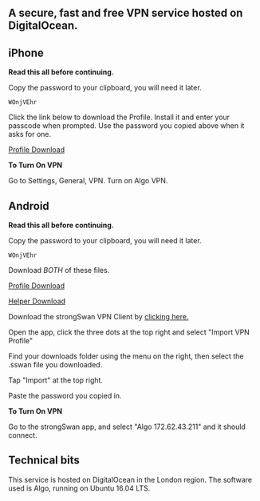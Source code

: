 ## A secure, fast and free VPN service hosted on DigitalOcean.

## iPhone
**Read this all before continuing.**

Copy the password to your clipboard, you will need it later.

`WOnjVEhr`

Click the link below to download the Profile. Install it and enter your passcode when prompted. Use the password you copied above when it asks for one.

[Profile Download](https://raw.githubusercontent.com/connectingsilverstonevps/connectingsilverstonevps.github.io/master/digitalocean.mobileconfig)

**To Turn On VPN**

Go to Settings, General, VPN. Turn on Algo VPN.

## Android
**Read this all before continuing.**

Copy the password to your clipboard, you will need it later.

`WOnjVEhr`

Download *BOTH* of these files.

[Profile Download](https://github.com/connectingsilverstonevps/connectingsilverstonevps.github.io/blob/master/android_digitalocean.sswan)

[Helper Download](https://github.com/connectingsilverstonevps/connectingsilverstonevps.github.io/blob/master/android_digitalocean_helper.html)

Download the strongSwan VPN Client by [clicking here.](https://play.google.com/store/apps/details?id=org.strongswan.android)

Open the app, click the three dots at the top right and select "Import VPN Profile"

Find your downloads folder using the menu on the right, then select the .sswan file you downloaded.

Tap "Import" at the top right.

Paste the password you copied in.

**To Turn On VPN**

Go to the strongSwan app, and select "Algo 172.62.43.211" and it should connect.


## Technical bits
This service is hosted on DigitalOcean in the London region. The software used is Algo, running on Ubuntu 16.04 LTS.
